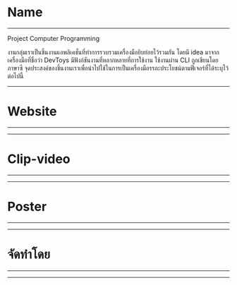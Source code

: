 # Name
-------
Project Computer Programming

งานกลุ่มเราเป็นชิ้นงานแอพลิเคชั่นที่ทำการรวบรวมเครื่องมือยิบย่อยไว้รวมกัน โดยมี idea มาจากเครื่องมือที่ชื่อว่า DevToys
มีฟังก์ชันงานที่หลากหลายที่การใช้งาน ใช้งานผ่าน CLI ถูกเขียนโดยภาษาซี
จุดประสงค์ของชิ้นงานเราเพื่อนำไปใช้ในการเป็นเครื่องมือรรถะประโยชน์ตามฟีเจอร์ที่ได้ระบุไว้ต่อไปนี้


-------
# Website
------





-------
# Clip-video
------



------
# Poster
------




------
# จัดทำโดย
------



-----
